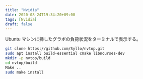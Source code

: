 ```yaml
---
title: "Nvidia"
date: 2020-08-24T19:34:20+09:00
tags: [Nvidia]
draft: false
---
```


Ubuntu マシンに挿したグラボの負荷状況をターミナルで表示する。

```bash
git clone https://github.com/Syllo/nvtop.git
sudo apt install build-essential cmake libncurses-dev
mkdir -p nvtop/build
cd nvtop/build
Make ..
sudo make install
```